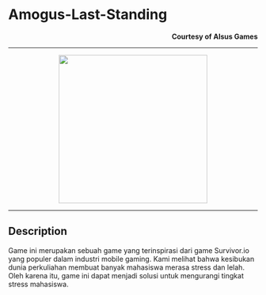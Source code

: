 # Amogus-Last-Standing
<p align="right"><b>Courtesy of Alsus Games</b></p>

___

<p align="center">
  <img width="300" height="300" src="https://user-images.githubusercontent.com/88318140/204773382-02bd3283-4bf3-4b30-b2dd-499a07a8f779.png">
</p>

___

## Description
Game ini merupakan sebuah game yang terinspirasi dari game Survivor.io yang populer dalam industri mobile gaming. Kami melihat bahwa kesibukan dunia perkuliahan membuat banyak mahasiswa merasa stress dan lelah. Oleh karena itu, game ini dapat menjadi solusi untuk mengurangi tingkat stress mahasiswa.
